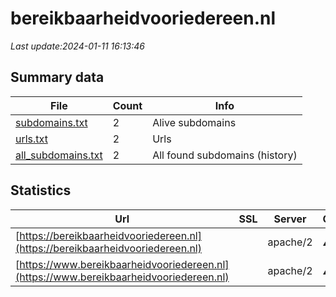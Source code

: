 # bereikbaarheidvooriedereen.nl
*Last update:2024-01-11 16:13:46*
## Summary data
| File       | Count | Info |
|------------|-------|------|
|[subdomains.txt](/data/bereikbaarheidvooriedereen/subdomains.txt)|2|Alive subdomains|
|[urls.txt](/data/bereikbaarheidvooriedereen/urls.txt)|2|Urls|
|[all_subdomains.txt](/data/bereikbaarheidvooriedereen/all_subdomains.txt)|2|All found subdomains (history)|
## Statistics
| Url | SSL | Server | Cookie | HSTS | CSP | XFO | XXP | RP | Tech |
|------------|-------|------|------|------|------|------|------|------|------|
|[https://bereikbaarheidvooriedereen.nl](https://bereikbaarheidvooriedereen.nl)| |apache/2|:warning: |:white_check_mark: | |:warning: |:white_check_mark: |:white_check_mark: |:white_check_mark: |Apache HTTP Server:2...|
|[https://www.bereikbaarheidvooriedereen.nl](https://www.bereikbaarheidvooriedereen.nl)| |apache/2|:warning: |:white_check_mark: | |:warning: |:white_check_mark: |:white_check_mark: |:white_check_mark: |Apache HTTP Server:2...|